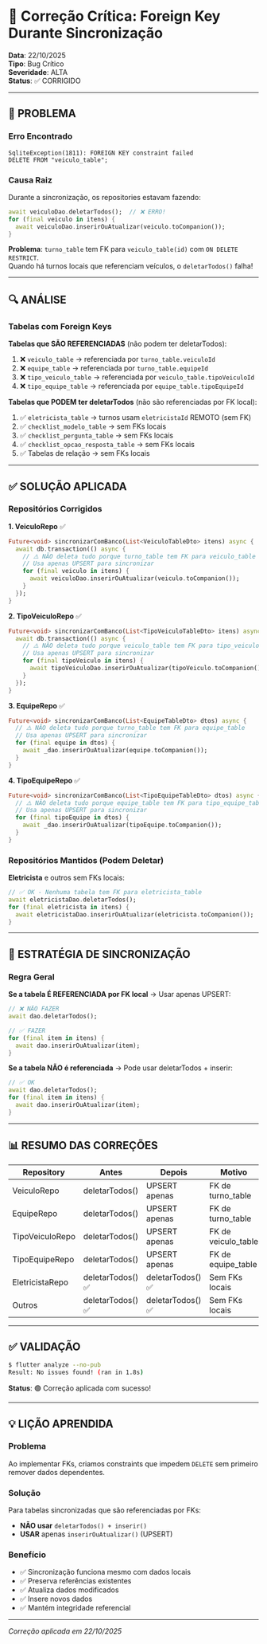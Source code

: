 # 🔧 Correção Crítica: Foreign Key Durante Sincronização

**Data**: 22/10/2025  
**Tipo**: Bug Crítico  
**Severidade**: ALTA  
**Status**: ✅ CORRIGIDO

---

## 🚨 PROBLEMA

### Erro Encontrado
```
SqliteException(1811): FOREIGN KEY constraint failed
DELETE FROM "veiculo_table";
```

### Causa Raiz
Durante a sincronização, os repositories estavam fazendo:
```dart
await veiculoDao.deletarTodos();  // ❌ ERRO!
for (final veiculo in itens) {
  await veiculoDao.inserirOuAtualizar(veiculo.toCompanion());
}
```

**Problema**: `turno_table` tem FK para `veiculo_table(id)` com `ON DELETE RESTRICT`.  
Quando há turnos locais que referenciam veículos, o `deletarTodos()` falha!

---

## 🔍 ANÁLISE

### Tabelas com Foreign Keys

**Tabelas que SÃO REFERENCIADAS** (não podem ter deletarTodos):
1. ❌ `veiculo_table` → referenciada por `turno_table.veiculoId`
2. ❌ `equipe_table` → referenciada por `turno_table.equipeId`
3. ❌ `tipo_veiculo_table` → referenciada por `veiculo_table.tipoVeiculoId`
4. ❌ `tipo_equipe_table` → referenciada por `equipe_table.tipoEquipeId`

**Tabelas que PODEM ter deletarTodos** (não são referenciadas por FK local):
1. ✅ `eletricista_table` → turnos usam `eletricistaId` REMOTO (sem FK)
2. ✅ `checklist_modelo_table` → sem FKs locais
3. ✅ `checklist_pergunta_table` → sem FKs locais
4. ✅ `checklist_opcao_resposta_table` → sem FKs locais
5. ✅ Tabelas de relação → sem FKs locais

---

## ✅ SOLUÇÃO APLICADA

### Repositórios Corrigidos

**1. VeiculoRepo** ✅
```dart
Future<void> sincronizarComBanco(List<VeiculoTableDto> itens) async {
  await db.transaction(() async {
    // ⚠️ NÃO deleta tudo porque turno_table tem FK para veiculo_table
    // Usa apenas UPSERT para sincronizar
    for (final veiculo in itens) {
      await veiculoDao.inserirOuAtualizar(veiculo.toCompanion());
    }
  });
}
```

**2. TipoVeiculoRepo** ✅
```dart
Future<void> sincronizarComBanco(List<TipoVeiculoTableDto> itens) async {
  await db.transaction(() async {
    // ⚠️ NÃO deleta tudo porque veiculo_table tem FK para tipo_veiculo_table
    // Usa apenas UPSERT para sincronizar
    for (final tipoVeiculo in itens) {
      await tipoVeiculoDao.inserirOuAtualizar(tipoVeiculo.toCompanion());
    }
  });
}
```

**3. EquipeRepo** ✅
```dart
Future<void> sincronizarComBanco(List<EquipeTableDto> dtos) async {
  // ⚠️ NÃO deleta tudo porque turno_table tem FK para equipe_table
  // Usa apenas UPSERT para sincronizar
  for (final equipe in dtos) {
    await _dao.inserirOuAtualizar(equipe.toCompanion());
  }
}
```

**4. TipoEquipeRepo** ✅
```dart
Future<void> sincronizarComBanco(List<TipoEquipeTableDto> dtos) async {
  // ⚠️ NÃO deleta tudo porque equipe_table tem FK para tipo_equipe_table
  // Usa apenas UPSERT para sincronizar
  for (final tipoEquipe in dtos) {
    await _dao.inserirOuAtualizar(tipoEquipe.toCompanion());
  }
}
```

### Repositórios Mantidos (Podem Deletar)

**Eletricista** e outros sem FKs locais:
```dart
// ✅ OK - Nenhuma tabela tem FK para eletricista_table
await eletricistaDao.deletarTodos();
for (final eletricista in itens) {
  await eletricistaDao.inserirOuAtualizar(eletricista.toCompanion());
}
```

---

## 🎯 ESTRATÉGIA DE SINCRONIZAÇÃO

### Regra Geral

**Se a tabela É REFERENCIADA por FK local** → Usar apenas UPSERT:
```dart
// ❌ NÃO FAZER
await dao.deletarTodos();

// ✅ FAZER
for (final item in itens) {
  await dao.inserirOuAtualizar(item);
}
```

**Se a tabela NÃO é referenciada** → Pode usar deletarTodos + inserir:
```dart
// ✅ OK
await dao.deletarTodos();
for (final item in itens) {
  await dao.inserirOuAtualizar(item);
}
```

---

## 📊 RESUMO DAS CORREÇÕES

| Repository | Antes | Depois | Motivo |
|-----------|-------|--------|--------|
| VeiculoRepo | deletarTodos() | UPSERT apenas | FK de turno_table |
| EquipeRepo | deletarTodos() | UPSERT apenas | FK de turno_table |
| TipoVeiculoRepo | deletarTodos() | UPSERT apenas | FK de veiculo_table |
| TipoEquipeRepo | deletarTodos() | UPSERT apenas | FK de equipe_table |
| EletricistaRepo | deletarTodos() ✅ | deletarTodos() ✅ | Sem FKs locais |
| Outros | deletarTodos() ✅ | deletarTodos() ✅ | Sem FKs locais |

---

## ✅ VALIDAÇÃO

```bash
$ flutter analyze --no-pub
Result: No issues found! (ran in 1.8s)
```

**Status**: 🟢 Correção aplicada com sucesso!

---

## 💡 LIÇÃO APRENDIDA

### Problema
Ao implementar FKs, criamos constraints que impedem `DELETE` sem primeiro remover dados dependentes.

### Solução
Para tabelas sincronizadas que são referenciadas por FKs:
- **NÃO usar** `deletarTodos() + inserir()`
- **USAR** apenas `inserirOuAtualizar()` (UPSERT)

### Benefício
- ✅ Sincronização funciona mesmo com dados locais
- ✅ Preserva referências existentes
- ✅ Atualiza dados modificados
- ✅ Insere novos dados
- ✅ Mantém integridade referencial

---

*Correção aplicada em 22/10/2025*


